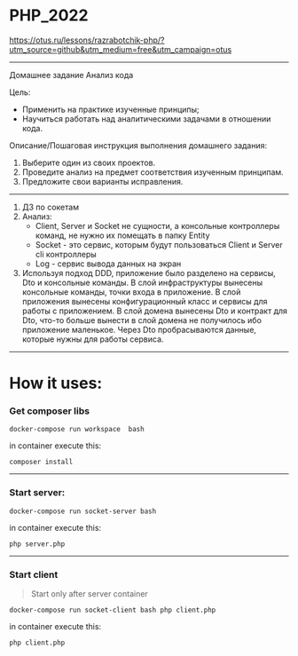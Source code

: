 # PHP_2022

https://otus.ru/lessons/razrabotchik-php/?utm_source=github&utm_medium=free&utm_campaign=otus

-------

Домашнее задание
Анализ кода

Цель:
- Применить на практике изученные принципы;
- Научиться работать над аналитическими задачами в отношении кода.

Описание/Пошаговая инструкция выполнения домашнего задания:
1. Выберите один из своих проектов. 
2. Проведите анализ на предмет соответствия изученным принципам.
3. Предложите свои варианты исправления.

-------

1. ДЗ по сокетам
2. Анализ:
   - Client, Server и Socket не сущности, а консольные контроллеры команд, не нужно их помещать в папку Entity
   - Socket - это сервис, которым будут пользоваться Client и Server cli контроллеры
   - Log - сервис вывода данных на экран
3. Используя подход DDD, приложение было разделено на сервисы, Dto и консольные команды. 
   В слой инфраструктуры вынесены консольные команды, точки входа в приложение.
   В слой приложения вынесены конфигурационный класс и сервисы для работы с приложением.
   В слой домена вынесены Dto и контракт для Dto, что-то больше вынести в слой домена не получилось ибо 
   приложение маленькое.
   Через Dto пробрасываются данные, которые нужны для работы сервиса.

-------

# How it uses: 

### Get composer libs

`docker-compose run workspace  bash`

in container execute this:

`composer install`

-------

### Start server:

`docker-compose run socket-server bash`

in container execute this:

`php server.php`

-------

### Start client

> Start only after server container

`docker-compose run socket-client bash php client.php`

in container execute this:

`php client.php`

